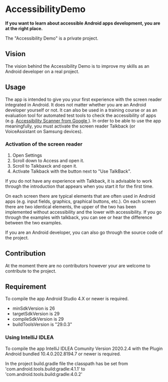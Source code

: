 # AccessibilityDemo
**If you want to learn about accessible Android apps development, you are at the right place.**

The "Accessibility Demo" is a private project.

<h2>Vision</h2>

The vision behind the Accessibility Demo is to improve my skills as an Android developer on a real project.

<h2>Usage</h2>
<p>
The app is intended to give you your first experience with the screen reader integrated in Android. It does not matter whether you are an Android developer yourself or not. It can also be used in a training course or as an evaluation tool for automated test tools to check the accessibility of apps (e.g. <a href="https://play.google.com/store/apps/details?id=com.google.android.apps.accessibility.auditor&hl=de_CH&gl=US">Accessibility Scanner from Google </a>
).
In order to be able to use the app meaningfully, you must activate the screen reader Talkback (or VoiceAssistant on Samsung devices).
</p>
<h3>Activation of the screen reader</h3>

<Ol>
<li>Open Settings</li> 
<li>Scroll down to Access and open it.</li>
<li>Scroll to Talkbaxck and open it.</li>
<li>Activate Talkback with the button next to "Use TalkBack".</li>
</ol>

<p>
If you do not have any experience with Talkback, it is advisable to work through the introduction that appears when you start it for the first time. 
</p>
<p>
On each screen there are typical elements that are often used in Android apps (e.g. input fields, graphics, graphical buttons, etc.).  On each screen there are two identical elements, the upper of the two has been implemented without accessibility and the lower with accessibility.   If you go through the examples with talkback, you can see or hear the difference between the two examples.
<p>
If you are an Android developer, you can also go through the source code of the project.  
</p>


<h2>Contribution</h2>

At the moment there are no contributors however your are welcome to contribute to the project.

<h2>Requirement</h2>

To compile the app Android Studio 4.X or newer is required.

- minSdkVersion is 26
- targetSdkVersion is 29
- compileSdkVersion is 29
- buildToolsVersion is  "29.0.3"

<h3>Using IntelliJ IDLEA</h3>

To compile the app IntelliJ IDLEA Comunity Version 2020.2.4 with the Plugin Android bundled 10.4.0.202.8194.7 or newer is required.

In the project build.gradle file the classpath has be set from 'com.android.tools.build:gradle:4.1.1' to 'com.android.tools.build:gradle:4.0.2' 



